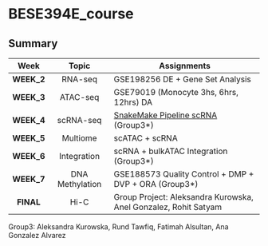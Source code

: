 # BESE394E_course


## Summary 
|  Week      |    **Topic**     | **Assignments**                                                                                                              |
|:----------:|:----------------:|------------------------------------------------------------------------------------------------------------------------------|
| **WEEK_2** |     RNA-seq      | GSE198256 DE + Gene Set Analysis                                                                                             |
| **WEEK_3** |     ATAC-seq     | GSE79019 (Monocyte 3hs, 6hrs, 12hrs) DA                                                                                      |
| **WEEK_4** |    scRNA-seq     | [SnakeMake Pipeline scRNA](https://github.com/alkurowska/dea_seurat_Group3) (Group3*)                                         |
| **WEEK_5** |     Multiome     | scATAC + scRNA                                                                                                               |
| **WEEK_6** |   Integration    | scRNA + bulkATAC Integration  (Group3*)                                                                                       |
| **WEEK_7** | DNA Methylation  | GSE188573 Quality Control + DMP + DVP + ORA  (Group3*)                                                                        |
| **FINAL**  |     Hi-C         | Group Project: Aleksandra Kurowska, Anel Gonzalez, Rohit Satyam                                                              |

Group3: Aleksandra Kurowska, Rund Tawfiq, Fatimah Alsultan, Ana Gonzalez Alvarez